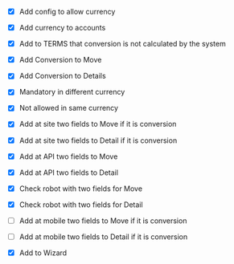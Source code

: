- [x] Add config to allow currency
- [x] Add currency to accounts
- [x] Add to TERMS that conversion is not calculated by the system

- [x] Add Conversion to Move
- [x] Add Conversion to Details
- [x] Mandatory in different currency
- [x] Not allowed in same currency

- [x] Add at site two fields to Move if it is conversion
- [x] Add at site two fields to Detail if it is conversion
- [x] Add at API two fields to Move
- [x] Add at API two fields to Detail
- [x] Check robot with two fields for Move
- [x] Check robot with two fields for Detail
- [ ] Add at mobile two fields to Move if it is conversion
- [ ] Add at mobile two fields to Detail if it is conversion
- [x] Add to Wizard
